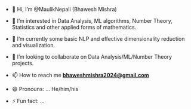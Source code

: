 - 👋 Hi, I’m @MaulikNepali (Bhawesh Mishra)
- 👀 I’m interested in Data Analysis, ML algorithms, Number Theory, Statistics and other applied forms of mathematics. 
- 🌱 I’m currently some basic NLP and effective dimensionality reduction and visualization. 
- 💞️ I’m looking to collaborate on Data Analysis/ML/Number Theory projects. 
- 📫 How to reach me **bhaweshmishra2024@gmail.com**
- 😄 Pronouns: ... He/him/his

- ⚡ Fun fact: ... 

<!---
MaulikNepali/MaulikNepali is a ✨ special ✨ repository because its `README.md` (this file) appears on your GitHub profile.
You can click the Preview link to take a look at your changes.
--->
